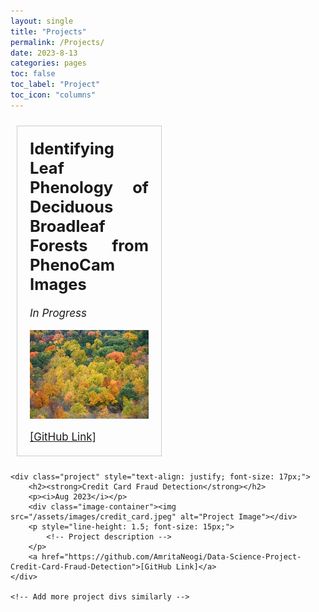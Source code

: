 ```yaml
---
layout: single
title: "Projects"
permalink: /Projects/
date: 2023-8-13
categories: pages
toc: false
toc_label: "Project"
toc_icon: "columns"
---
```

<style>
    .project-container {
        display: flex;
        flex-wrap: wrap;
        justify-content: space-between;
    }
    
    .project {
        width: calc(50% - 20px); /* Adjust the width and margin as needed */
        margin: 10px;
        box-sizing: border-box;
        padding: 20px;
        border: 1px solid #ccc;
    }

    .project h2 {
        margin-top: 0;
    }

    .project img {
        max-width: 100%;
        height: auto;
    }
</style>

<div class="project-container">
    <div class="project" style="text-align: justify; font-size: 17px;">     
        <h2><strong>Identifying Leaf Phenology of Deciduous Broadleaf Forests from PhenoCam Images</strong></h2>
        <p><i>In Progress</i></p>
        <div class="image-container"><img src="/assets/images/decidousForest.jpg" alt="Project Image"></div>
        <p style="line-height: 1.5; font-size: 15px;">
            <!-- Project description -->
        </p>
        <a href="https://github.com/AmritaNeogi/PhenoCam-Image-Analysis-Using-CNN">[GitHub Link]</a>
    </div>
    
    <div class="project" style="text-align: justify; font-size: 17px;">     
        <h2><strong>Credit Card Fraud Detection</strong></h2>
        <p><i>Aug 2023</i></p>
        <div class="image-container"><img src="/assets/images/credit_card.jpeg" alt="Project Image"></div>
        <p style="line-height: 1.5; font-size: 15px;">
            <!-- Project description -->
        </p>
        <a href="https://github.com/AmritaNeogi/Data-Science-Project-Credit-Card-Fraud-Detection">[GitHub Link]</a>
    </div>

    <!-- Add more project divs similarly -->
</div>
